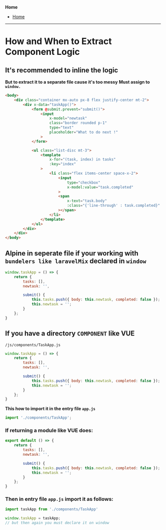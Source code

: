 **Home**
- [Home](../index.md)
---

# How and When to Extract Component Logic

## It's recommended to inline the logic
**But to extract it to a separate file cause it's too messy**
**Must assign to `window.`**
```html
<body>
    <div class="container mx-auto px-8 flex justify-center mt-2">
        <div x-data="taskApp()">
            <form @submit.prevent="submit()">
                <input
                    x-model="newtask"
                    class="border rounded p-1"
                    type="text"
                    placeholder="What to do next !"
                >
            </form>

            <ul class="list-disc mt-3">
                <template
                    x-for="(task, index) in tasks"
                    :key="index"
                >
                    <li class="flex items-center space-x-2">
                        <input
                            type="checkbox"
                            x-model:value="task.completed"
                        >
                        <span
                            x-text="task.body"
                            :class="{'line-through' : task.completed}"
                        ></span>
                    </li>
                </template>
            </ul>
        </div>
    </div>
</body>
```
## Alpine in seperate file if your working with `bundelers like laravelMix` declared in `window`
```js
window.taskApp = () => {
    return {
        tasks: [],
        newtask: '',

        submit() {
            this.tasks.push({ body: this.newtask, completed: false });
            this.newtask = '';
        }
    };
}
```
## If you have a directory `COMPONENT` like VUE
`/js/components/TaskApp.js`
```js
window.taskApp = () => {
    return {
        tasks: [],
        newtask: '',

        submit() {
            this.tasks.push({ body: this.newtask, completed: false });
            this.newtask = '';
        }
    };
}
```
**This how to import it in the entry file `app.js`**
```js
import './components/TaskApp';
```

### If returning a module like VUE does:
```js
export default () => {
    return {
        tasks: [],
        newtask: '',

        submit() {
            this.tasks.push({ body: this.newtask, completed: false });
            this.newtask = '';
        }
    };
}
```
### Then in entry file `app.js` import it as follows:
```js
import taskApp from './components/TaskApp'

window.taskApp = taskApp;
// but then again you must declare it on window
```

